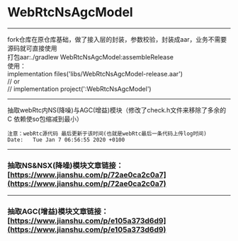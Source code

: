 # WebRtcNsAgcModel
******
fork仓库在原仓库基础，做了接入层的封装，参数校验，封装成aar，业务不需要源码就可直接使用  
打包aar:./gradlew WebRtcNsAgcModel:assembleRelease  
使用：  
implementation files('libs/WebRtcNsAgcModel-release.aar')  
//    or  
//    implementation project(':WebRtcNsAgcModel')  

******
抽取webRtc内NS(降噪)与AGC(增益)模块（修改了check.h文件来移除了多余的 C 依赖使so包缩减到最小）
```
注意：webRtc源代码 最后更新于该时间(也就是webRtc最后一条代码上传log时间)
Date:   Tue Jan 7 06:56:55 2020 +0100
```
---
### 抽取NS&NSX(降噪)模块文章链接：[https://www.jianshu.com/p/72ae0ca2c0a7](https://www.jianshu.com/p/72ae0ca2c0a7)
---
### 抽取AGC(增益)模块文章链接：[https://www.jianshu.com/p/e105a373d6d9](https://www.jianshu.com/p/e105a373d6d9)
